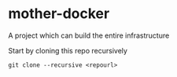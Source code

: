 # mother-docker
A project which can build the entire infrastructure

Start by cloning this repo recursively

`git clone --recursive <repourl>`
